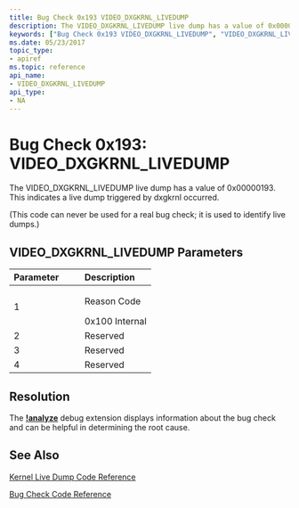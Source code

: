 ```yaml
---
title: Bug Check 0x193 VIDEO_DXGKRNL_LIVEDUMP
description: The VIDEO_DXGKRNL_LIVEDUMP live dump has a value of 0x00000193. This indicates a livedump triggered by dxgkrnl occurred.
keywords: ["Bug Check 0x193 VIDEO_DXGKRNL_LIVEDUMP", "VIDEO_DXGKRNL_LIVEDUMP"]
ms.date: 05/23/2017
topic_type:
- apiref
ms.topic: reference
api_name:
- VIDEO_DXGKRNL_LIVEDUMP
api_type:
- NA
---
```


# Bug Check 0x193: VIDEO\_DXGKRNL\_LIVEDUMP


The VIDEO\_DXGKRNL\_LIVEDUMP live dump has a value of 0x00000193. This indicates a live dump triggered by dxgkrnl occurred.

(This code can never be used for a real bug check; it is used to identify live dumps.)

## VIDEO\_DXGKRNL\_LIVEDUMP Parameters


<table>
<colgroup>
<col width="50%" />
<col width="50%" />
</colgroup>
<thead>
<tr class="header">
<th align="left">Parameter</th>
<th align="left">Description</th>
</tr>
</thead>
<tbody>
<tr class="odd">
<td align="left">1</td>
<td align="left"><p>Reason Code</p>
0x100 Internal</td>
</tr>
<tr class="even">
<td align="left">2</td>
<td align="left">Reserved</td>
</tr>
<tr class="odd">
<td align="left">3</td>
<td align="left">Reserved</td>
</tr>
<tr class="even">
<td align="left">4</td>
<td align="left">Reserved</td>
</tr>
</tbody>
</table>

## Resolution
The [**!analyze**](../debuggercmds/-analyze.md) debug extension displays information about the bug check and can be helpful in determining the root cause.
 

 ## See Also

[Kernel Live Dump Code Reference](kernel-live-dump-code-reference.md)

[Bug Check Code Reference](bug-check-code-reference2.md)

 




